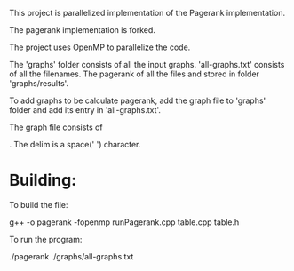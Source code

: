 This project is parallelized implementation of the Pagerank implementation.

The pagerank implementation is forked.

The project uses OpenMP to parallelize the code.

The 'graphs' folder consists of all the input graphs. 'all-graphs.txt' consists of all the filenames. The pagerank of all the files and stored in folder 'graphs/results'. 

To add graphs to be calculate pagerank, add the graph file to 'graphs' folder and add its entry in 'all-graphs.txt'.

The graph file consists of <p><from><delim><to></p>. The delim is a space(' ') character.

<h1>Building:</h1>
To build the file:

g++ -o pagerank -fopenmp runPagerank.cpp table.cpp table.h

To run the program:

./pagerank ./graphs/all-graphs.txt